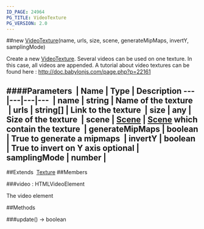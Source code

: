 ```yaml
---
ID_PAGE: 24964
PG_TITLE: VideoTexture
PG_VERSION: 2.0
---
```

##new [VideoTexture](/classes/VideoTexture)(name, urls, size, scene, generateMipMaps, invertY, samplingMode)



Create a new [VideoTexture](/classes/VideoTexture). Several videos can be used on one texture. In this case, all videos are appended.
A tutorial about video textures can be found here : http://doc.babylonjs.com/page.php?p=22161




####Parameters
&nbsp;| Name | Type | Description
---|---|---|---
&nbsp;| name | string | Name of the texture
&nbsp;| urls | string[] | Link to the texture
&nbsp;| size | any | Size of the texture
&nbsp;| scene | [Scene](/classes/Scene) | [Scene](/classes/Scene) which contain the texture
&nbsp;| generateMipMaps | boolean | True to generate a mipmaps
&nbsp;| invertY | boolean | True to invert on Y axis
optional | samplingMode | number | 
---

##Extends
&nbsp;[Texture](/classes/Texture)
##Members

###video : HTMLVideoElement




The video element











##Methods

###update() &rarr; boolean

